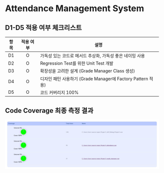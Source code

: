 ﻿# Attendance Management System

## D1-D5 적용 여부 체크리스트

| 항목 | 적용 여부 | 설명 |
|:------:|:----------:|------|
| D1 | O | 가독성 있는 코드로 메서드 추상화, 가독성 좋은 네이밍 사용 |
| D2 | O | Regression Test를 위한 Unit Test 개발 |
| D3 | O | 확장성을 고려한 설계 (Grade Manager Class 생성) |
| D4 | O | 디자인 패턴 사용하기 (Grade Manager에 Factory Pattern 적용) |
| D5 | O | 코드 커버리지 100% |

## Code Coverage 최종 측정 결과

![Code Coverage 결과](coverage.jpeg)
